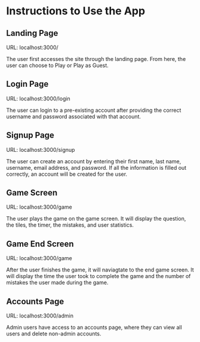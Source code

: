 # Instructions to Use the App

## Landing Page
URL: localhost:3000/

The user first accesses the site through the landing page. From here, the user can choose to Play or Play as Guest.

## Login Page
URL: localhost:3000/login

The user can login to a pre-existing account after providing the correct username and password associated with that account. 

## Signup Page
URL: localhost:3000/signup

The user can create an account by entering their first name, last name, username, email address, and password. If all the information is filled out correctly, an account will be created for the user.

## Game Screen
URL: localhost:3000/game

The user plays the game on the game screen. It will display the question, the tiles, the timer, the mistakes, and user statistics. 

## Game End Screen
URL: localhost:3000/game

After the user finishes the game, it will naviagtate to the end game screen. It will display the time the user took to complete the game and the number of mistakes the user made during the game. 

## Accounts Page
URL: localhost:3000/admin

Admin users have access to an accounts page, where they can view all users and delete non-admin accounts.  
